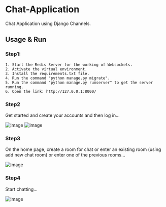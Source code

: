 # Chat-Application
Chat Application using Django Channels.

## Usage & Run
### Step1:
    1. Start the Redis Server for the working of Websockets.
    2. Activate the virtual environment.
    3. Install the requirements.txt file.
    4. Run the command "python manage.py migrate".
    5. Run the command "python manage.py runserver" to get the server running.
    6. Open the link: http://127.0.0.1:8000/
    
### Step2
Get started and create your accounts and then log in…

![image](https://user-images.githubusercontent.com/46236489/236653418-eccde934-915c-4e4f-834b-50e1db3ce8ce.png)
![image](https://user-images.githubusercontent.com/46236489/236653429-ff5b74de-ef8d-49a9-b6bb-5ecb525f2c4c.png)

### Step3
On the home page, create a room for chat or enter an existing room (using add new chat room) or enter one of the previous rooms... 

![image](https://user-images.githubusercontent.com/46236489/236653448-9b60de08-5018-4428-ae3c-a1826393467a.png)


### Step4
Start chatting...

![image](https://user-images.githubusercontent.com/46236489/236653272-9f0b7bb3-db65-49a3-a447-4c7ec0b57ec1.png)






